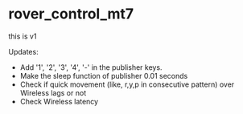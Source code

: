 # rover_control_mt7
this is v1


Updates:
* Add '1', '2', '3', '4', '-' in the publisher keys.
* Make the sleep function of publisher 0.01 seconds
* Check if quick movement (like, r,y,p in consecutive pattern) over Wireless lags or not
* Check Wireless latency
